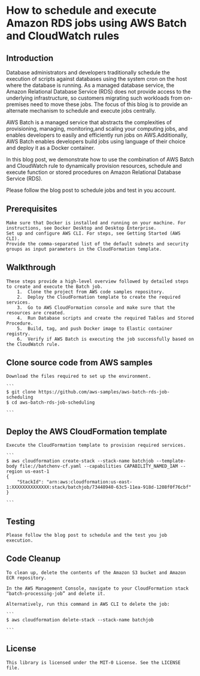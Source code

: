 # How to schedule and execute Amazon RDS jobs using AWS Batch and CloudWatch rules

## Introduction
Database administrators and developers traditionally schedule the execution of scripts against databases using the system cron on the host where the database is running. As a managed database service, the Amazon Relational Database Service (RDS) does not provide access to the underlying infrastructure, so customers migrating such workloads from on-premises need to move these jobs. The focus of this blog is to provide an alternate mechanism to schedule and execute jobs centrally.

AWS Batch is a managed service that abstracts the complexities of provisioning, managing, monitoring,and scaling your computing jobs, and enables developers to easily and efficiently run jobs on AWS.Additionally, AWS Batch enables developers build jobs using language of their choice and deploy it as a Docker container.

In this blog post, we demonstrate how to use the combination of AWS Batch and CloudWatch rule to
dynamically provision resources, schedule and execute function or stored procedures on Amazon
Relational Database Service (RDS).

Please follow the blog post to schedule jobs and test in you account.

## Prerequisites 
    Make sure that Docker is installed and running on your machine. For instructions, see Docker Desktop and Desktop Enterprise.
    Set up and configure AWS CLI. For steps, see Getting Started (AWS CLI).
    Provide the comma-separated list of the default subnets and security groups as input parameters in the CloudFormation template.

## Walkthrough
    These steps provide a high-level overview followed by detailed steps to create and execute the Batch job.
        1.  Clone the project from AWS code samples repository.
        2.  Deploy the CloudFormation template to create the required services.
        3.  Go to AWS CloudFormation console and make sure that the resources are created.
        4.  Run Database scripts and create the required Tables and Stored Procedure.
        5.  Build, tag, and push Docker image to Elastic container registry.
        6.  Verify if AWS Batch is executing the job successfully based on the CloudWatch rule.

## Clone source code from AWS samples 
    Download the files required to set up the environment. 

    ```
    $ git clone https://github.com/aws-samples/aws-batch-rds-job-scheduling
    $ cd aws-batch-rds-job-scheduling

    ```

## Deploy the AWS CloudFormation template
    Execute the CloudFormation template to provision required services. 

    ```
    $ aws cloudformation create-stack --stack-name batchjob --template-body file://batchenv-cf.yaml --capabilities CAPABILITY_NAMED_IAM --region us-east-1
    {
        "StackId": "arn:aws:cloudformation:us-east-1:XXXXXXXXXXXXXX:stack/batchjob/73448940-63c5-11ea-918d-1208f0f76cbf"
    }
    
    ```

## Testing

    Please follow the blog post to schedule and the test you job execution.


## Code Cleanup

    To clean up, delete the contents of the Amazon S3 bucket and Amazon ECR repository.

    In the AWS Management Console, navigate to your CloudFormation stack “batch-processing-job” and delete it.

    Alternatively, run this command in AWS CLI to delete the job:

    ```
    $ aws cloudformation delete-stack --stack-name batchjob

    ```
## License

    This library is licensed under the MIT-0 License. See the LICENSE file.
